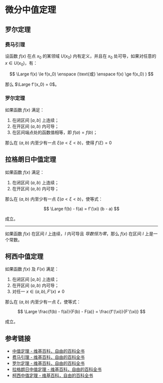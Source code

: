 # 微分中值定理

## 罗尔定理

### 费马引理

设函数 $f(x)$ 在点 $x_0$ 的某领域 $U(x_0)$ 内有定义，并且在 $x_0$ 处可导，如果对任意的 $x \in U(x_0)$，有：

$$
\Large
f(x) \le f(x_0) \enspace (\text{或} \enspace f(x) \ge f(x_0) )
$$

那么 $\Large f'(x_0) = 0$。

### 罗尔定理

如果函数 $f(x)$ 满足：

1. 在闭区间 $[a, b]$ 上连续；
2. 在开区间 $(a, b)$ 内可导；
3. 在区间端点处的函数值相等，即 $f(a) = f(b)$；

那么在 $(a, b)$ 内至少有一点 $\xi (a < \xi < b)$，使得 $f'(\xi) = 0$

## 拉格朗日中值定理

如果函数 $f(x)$ 满足：

1. 在闭区间 $(a, b)$ 上连续；
2. 在开区间 $(a, b)$ 内可导；

那么在 $(a, b)$ 内至少有一点 $\xi (a < \xi < b)$，使等式：

$$
\Large
f(b) - f(a) = f'(\xi) (b - a)
$$

成立。

----------

如果函数 $f(x)$ 在区间 $I$ 上连续，$I$ 内可导且 *导数恒为零*，那么 $f(x)$ 在区间 $I$ 上是一个常数。

## 柯西中值定理

如果函数 $f(x)$ 及 $F(x)$ 满足：

1. 在闭区间 $[a, b]$ 上连续；
2. 在开区间 $(a ,b)$ 内可导；
3. 对任一 $x \in (a, b), F'(x) \not= 0$

那么在 $(a, b)$ 内至少有一点 $\xi$，使等式：

$$
\Large
\frac{f(b) - f(a)}{F(b) - F(a)} = \frac{f'(\xi)}{F'(\xi)}
$$

成立。

## 参考链接

- [中值定理 - 维基百科，自由的百科全书](https://zh.wikipedia.org/wiki/%E5%BE%AE%E5%88%86%E4%B8%AD%E5%80%BC%E5%AE%9A%E7%90%86)
- [费马引理 - 维基百科，自由的百科全书](https://zh.wikipedia.org/wiki/%E8%B4%B9%E9%A9%AC%E5%BC%95%E7%90%86)
- [罗尔定理 - 维基百科，自由的百科全书](https://zh.wikipedia.org/wiki/%E7%BD%97%E5%B0%94%E5%AE%9A%E7%90%86)
- [拉格朗日中值定理 - 维基百科，自由的百科全书](https://zh.wikipedia.org/wiki/%E6%8B%89%E6%A0%BC%E6%9C%97%E6%97%A5%E4%B8%AD%E5%80%BC%E5%AE%9A%E7%90%86)
- [柯西中值定理 - 维基百科，自由的百科全书](https://zh.wikipedia.org/wiki/%E6%9F%AF%E8%A5%BF%E4%B8%AD%E5%80%BC%E5%AE%9A%E7%90%86)